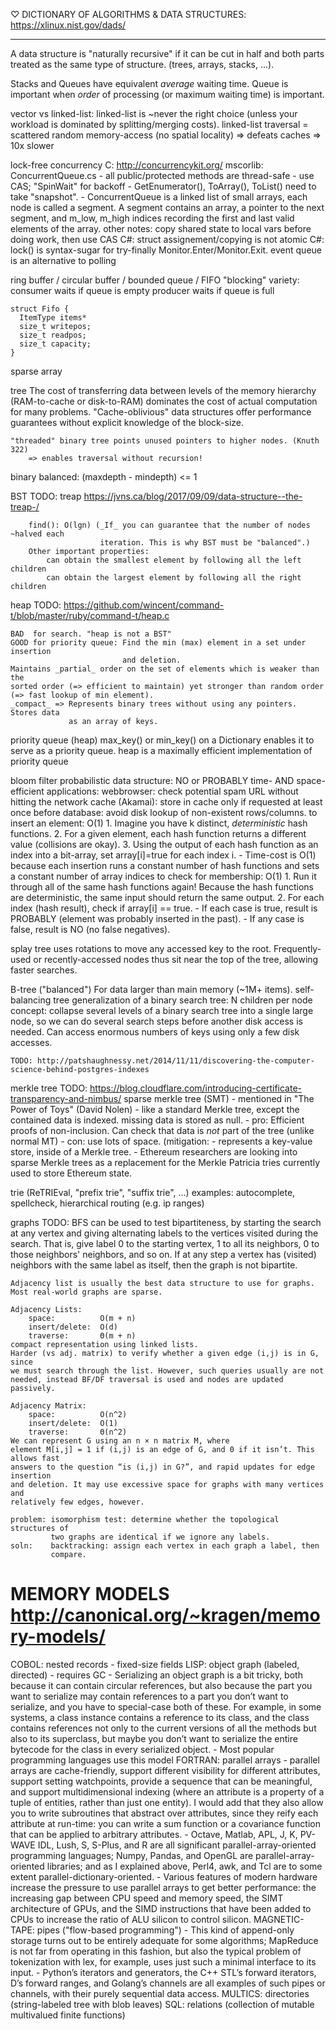 ♡ DICTIONARY OF ALGORITHMS & DATA STRUCTURES: https://xlinux.nist.gov/dads/

---

A data structure is "naturally recursive" if it can be cut in half and both
parts treated as the same type of structure. (trees, arrays, stacks, ...).

Stacks and Queues have equivalent _average_ waiting time. Queue is important
when _order_ of processing (or maximum waiting time) is important.

vector vs linked-list:
    linked-list is ~never the right choice (unless your workload is dominated by splitting/merging costs).
    linked-list traversal = scattered random memory-access (no spatial locality) => defeats caches => 10x slower

lock-free concurrency
    C: http://concurrencykit.org/
    mscorlib: ConcurrentQueue.cs
        - all public/protected methods are thread-safe
        - use CAS; "SpinWait" for backoff
        - GetEnumerator(), ToArray(), ToList() need to take "snapshot".
        - ConcurrentQueue is a linked list of small arrays, each node is called a
          segment. A segment contains an array, a pointer to the next segment,
          and m_low, m_high indices recording the first and last valid elements
          of the array.
    other notes:
        copy shared state to local vars before doing work, then use CAS
        C#: struct assignement/copying is not atomic
        C#: lock() is syntax-sugar for try-finally Monitor.Enter/Monitor.Exit.
        event queue is an alternative to polling

ring buffer / circular buffer / bounded queue / FIFO
    "blocking" variety:
        consumer waits if queue is empty
        producer waits if queue is full

    struct Fifo {
      ItemType items*
      size_t writepos;
      size_t readpos;
      size_t capacity;
    }

sparse array

tree
    The cost of transferring data between levels of the memory hierarchy
    (RAM-to-cache or disk-to-RAM) dominates the cost of actual computation for
    many problems. "Cache-oblivious" data structures offer performance
    guarantees without explicit knowledge of the block-size.

    "threaded" binary tree points unused pointers to higher nodes. (Knuth 322)
        => enables traversal without recursion!

binary
    balanced: (maxdepth - mindepth) <= 1

BST
    TODO: treap https://jvns.ca/blog/2017/09/09/data-structure--the-treap-/
```
    find(): O(lgn) (_If_ you can guarantee that the number of nodes ~halved each
                    iteration. This is why BST must be "balanced".)
    Other important properties:
        can obtain the smallest element by following all the left children
        can obtain the largest element by following all the right children
```

heap
    TODO: https://github.com/wincent/command-t/blob/master/ruby/command-t/heap.c

    BAD  for search. "heap is not a BST"
    GOOD for priority queue: Find the min (max) element in a set under insertion
                             and deletion.
    Maintains _partial_ order on the set of elements which is weaker than the
    sorted order (=> efficient to maintain) yet stronger than random order
    (=> fast lookup of min element).
    _compact_ => Represents binary trees without using any pointers. Stores data
                 as an array of keys.

priority queue (heap)
    max_key() or min_key() on a Dictionary enables it to serve as a priority queue.
    heap is a maximally efficient implementation of priority queue

bloom filter
    probabilistic data structure: NO or PROBABLY
    time- AND space-efficient
    applications:
        webbrowser: check potential spam URL without hitting the network
        cache (Akamai): store in cache only if requested at least once before
        database: avoid disk lookup of non-existent rows/columns.
    to insert an element: O(1)
      1. Imagine you have k distinct, _deterministic_ hash functions.
      2. For a given element, each hash function returns a different value
         (collisions are okay).
      3. Using the output of each hash function as an index into a bit-array,
         set array[i]=true for each index i.
      - Time-cost is O(1) because each insertion runs a constant number of
        hash functions and sets a constant number of array indices
    to check for membership: O(1)
      1. Run it through all of the same hash functions again! Because the hash
         functions are deterministic, the same input should return the same
         output.
      2. For each index (hash result), check if array[i] == true.
         - If each case is true, result is PROBABLY (element was probably
           inserted in the past).
         - If any case is false, result is NO (no false negatives).

splay tree
    uses rotations to move any accessed key to the root. Frequently-used or
    recently-accessed nodes thus sit near the top of the tree, allowing faster
    searches.

B-tree ("balanced")
    For data larger than main memory (~1M+ items).
    self-balancing tree
    generalization of a binary search tree: N children per node
    concept: collapse several levels of a binary search tree into a single large
             node, so we can do several search steps before another disk access
             is needed. Can access enormous numbers of keys using only a few
             disk accesses.

    TODO: http://patshaughnessy.net/2014/11/11/discovering-the-computer-science-behind-postgres-indexes

merkle tree
    TODO: https://blog.cloudflare.com/introducing-certificate-transparency-and-nimbus/
sparse merkle tree (SMT)
    - mentioned in "The Power of Toys" (David Nolen)
    - like a standard Merkle tree, except the contained data is indexed. missing data is stored as null.
    - pro: Efficient proofs of non-inclusion. Can check that data is *not* part of the tree (unlike normal MT)
    - con: use lots of space. (mitigation: 
    - represents a key-value store, inside of a Merkle tree.
    - Ethereum researchers are looking into sparse Merkle trees as a replacement for the Merkle Patricia tries currently used to store Ethereum state.

trie (ReTRIEval, "prefix trie", "suffix trie", …)
    examples: autocomplete, spellcheck, hierarchical routing (e.g. ip ranges)

graphs
    TODO: BFS can be used to test bipartiteness, by starting the search at any
          vertex and giving alternating labels to the vertices visited during
          the search. That is, give label 0 to the starting vertex, 1 to all its
          neighbors, 0 to those neighbors' neighbors, and so on. If at any step
          a vertex has (visited) neighbors with the same label as itself, then
          the graph is not bipartite.

    Adjacency list is usually the best data structure to use for graphs.
    Most real-world graphs are sparse.

    Adjacency Lists:
        space:          O(m + n)
        insert/delete:  O(d)
        traverse:       Θ(m + n)
    compact representation using linked lists.
    Harder (vs adj. matrix) to verify whether a given edge (i,j) is in G, since
    we must search through the list. However, such queries usually are not
    needed, instead BF/DF traversal is used and nodes are updated passively.

    Adjacency Matrix:
        space:          O(n^2)
        insert/delete:  O(1)
        traverse:       Θ(n^2)
    We can represent G using an n × n matrix M, where
    element M[i,j] = 1 if (i,j) is an edge of G, and 0 if it isn’t. This allows fast
    answers to the question “is (i,j) in G?”, and rapid updates for edge insertion
    and deletion. It may use excessive space for graphs with many vertices and
    relatively few edges, however.

    problem: isomorphism test: determine whether the topological structures of
             two graphs are identical if we ignore any labels.
    soln:    backtracking: assign each vertex in each graph a label, then
             compare.


MEMORY MODELS http://canonical.org/~kragen/memory-models/
=========================================================
COBOL: nested records
    - fixed-size fields
LISP: object graph (labeled, directed)
    - requires GC
    - Serializing an object graph is a bit tricky, both because it can contain circular references, but also because the part you want to serialize may contain references to a part you don’t want to serialize, and you have to special-case both of these. For example, in some systems, a class instance contains a reference to its class, and the class contains references not only to the current versions of all the methods but also to its superclass, but maybe you don’t want to serialize the entire bytecode for the class in every serialized object. 
    - Most popular programming languages use this model
FORTRAN: parallel arrays
    - parallel arrays are cache-friendly, support different visibility for different attributes, support setting watchpoints, provide a sequence that can be meaningful, and support multidimensional indexing (where an attribute is a property of a tuple of entities, rather than just one entity). I would add that they also allow you to write subroutines that abstract over attributes, since they reify each attribute at run-time: you can write a sum function or a covariance function that can be applied to arbitrary attributes.
    - Octave, Matlab, APL, J, K, PV-WAVE IDL, Lush, S, S-Plus, and R are all significant parallel-array-oriented programming languages; Numpy, Pandas, and OpenGL are parallel-array-oriented libraries; and as I explained above, Perl4, awk, and Tcl are to some extent parallel-dictionary-oriented.
    - Various features of modern hardware increase the pressure to use parallel arrays to get better performance: the increasing gap between CPU speed and memory speed, the SIMT architecture of GPUs, and the SIMD instructions that have been added to CPUs to increase the ratio of ALU silicon to control silicon.
MAGNETIC-TAPE: pipes ("flow-based programming")
    - This kind of append-only storage turns out to be entirely adequate for some algorithms; MapReduce is not far from operating in this fashion, but also the typical problem of tokenization with lex, for example, uses just such a minimal interface to its input.
    - Python’s iterators and generators, the C++ STL’s forward iterators, D’s forward ranges, and Golang’s channels are all examples of such pipes or channels, with their purely sequential data access.
MULTICS: directories (string-labeled tree with blob leaves)
SQL: relations (collection of mutable multivalued finite functions)

